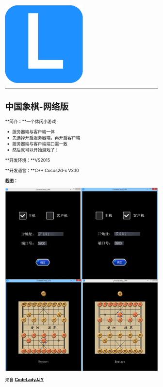 [![logo](/logo.png)](http://www.codelady.space)

----------

# 中国象棋-网络版

**简介：**一个休闲小游戏

* 服务器端与客户端一体
* 先选择开启服务器端，再开启客户端
* 服务器端与客户端端口需一致
* 然后就可以开始游戏了！

**开发环境：**VS2015

**开发语言：**C++ Cocos2d-x V3.10

**截图：**

![中国象棋](/ChineseChess_LAN.PNG)

来自 **[CodeLadyJJY](http://www.codelady.space)**